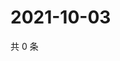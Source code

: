 # 2021-10-03

共 0 条

<!-- BEGIN WEIBO -->
<!-- 最后更新时间 Sun Oct 03 2021 00:00:40 GMT+0800 (China Standard Time) -->

<!-- END WEIBO -->
